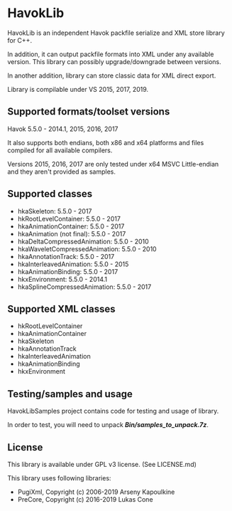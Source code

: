 # HavokLib
HavokLib is an independent Havok packfile serialize and XML store library for C++.

In addition, it can output packfile formats into XML under any available version. This library can possibly upgrade/downgrade between versions.

In another addition, library can store classic data for XML direct export.

Library is compilable under VS 2015, 2017, 2019.

## Supported formats/toolset versions
Havok 5.5.0 - 2014.1, 2015, 2016, 2017

It also supports both endians, both x86 and x64 platforms and files compiled for all available compilers.

Versions 2015, 2016, 2017 are only tested under x64 MSVC Little-endian and they aren't provided as samples.

## Supported classes
* hkaSkeleton: 5.5.0 - 2017
* hkRootLevelContainer: 5.5.0 - 2017
* hkaAnimationContainer: 5.5.0 - 2017
* hkaAnimation (not final): 5.5.0 - 2017
* hkaDeltaCompressedAnimation: 5.5.0 - 2010
* hkaWaveletCompressedAnimation: 5.5.0 - 2010
* hkaAnnotationTrack: 5.5.0 - 2017
* hkaInterleavedAnimation: 5.5.0 - 2015
* hkaAnimationBinding: 5.5.0 - 2017
* hkxEnvironment: 5.5.0 - 2014.1
* hkaSplineCompressedAnimation: 5.5.0 - 2017

## Supported XML classes
* hkRootLevelContainer
* hkaAnimationContainer
* hkaSkeleton
* hkaAnnotationTrack
* hkaInterleavedAnimation
* hkaAnimationBinding
* hkxEnvironment

## Testing/samples and usage
HavokLibSamples project contains code for testing and usage of library.

In order to test, you will need to unpack ***Bin/samples_to_unpack.7z***.

## License
This library is available under GPL v3 license. (See LICENSE.md)

This library uses following libraries:

* PugiXml, Copyright (c) 2006-2019 Arseny Kapoulkine
* PreCore, Copyright (c) 2016-2019 Lukas Cone
